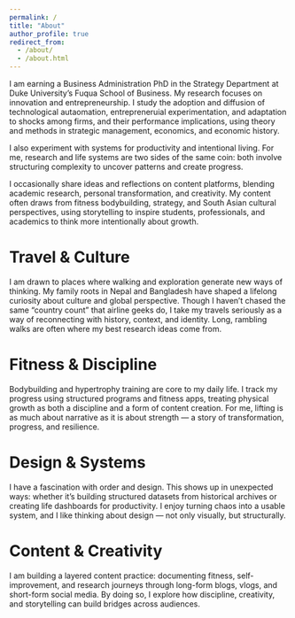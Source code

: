 ```yaml
---
permalink: /
title: "About"
author_profile: true
redirect_from: 
  - /about/
  - /about.html
---
```

I am earning a Business Administration PhD in the Strategy Department at Duke University’s Fuqua School of Business. My research focuses on innovation and entrepreneurship. I study the adoption and diffusion of technological autaomation, entrepreneruial experimentation, and adaptation to shocks among firms, and their performance implications, using theory and methods in strategic management, economics, and economic history.

I also experiment with systems for productivity and intentional living. For me, research and life systems are two sides of the same coin: both involve structuring complexity to uncover patterns and create progress.

I occasionally share ideas and reflections on content platforms, blending academic research, personal transformation, and creativity. My content often draws from fitness bodybuilding, strategy, and South Asian cultural perspectives, using storytelling to inspire students, professionals, and academics to think more intentionally about growth.

# Travel & Culture
I am drawn to places where walking and exploration generate new ways of thinking. My family roots in Nepal and Bangladesh have shaped a lifelong curiosity about culture and global perspective. Though I haven’t chased the same “country count” that airline geeks do, I take my travels seriously as a way of reconnecting with history, context, and identity. Long, rambling walks are often where my best research ideas come from.

# Fitness & Discipline
Bodybuilding and hypertrophy training are core to my daily life. I track my progress using structured programs and fitness apps, treating physical growth as both a discipline and a form of content creation. For me, lifting is as much about narrative as it is about strength — a story of transformation, progress, and resilience.

# Design & Systems
I have a fascination with order and design. This shows up in unexpected ways: whether it’s building structured datasets from historical archives or creating life dashboards for productivity. I enjoy turning chaos into a usable system, and I like thinking about design — not only visually, but structurally.

# Content & Creativity
I am building a layered content practice: documenting fitness, self-improvement, and research journeys through long-form blogs, vlogs, and short-form social media. By doing so, I explore how discipline, creativity, and storytelling can build bridges across audiences.
